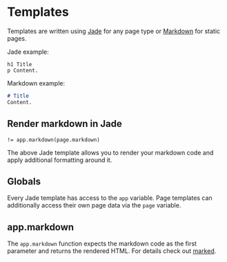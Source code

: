 # Templates

Templates are written using [Jade](http://jade-lang.com/) for any page type or [Markdown](https://github.com/adam-p/markdown-here/wiki/Markdown-Cheatsheet) for static pages.

Jade example:

```jade
h1 Title
p Content.
```

Markdown example:

```markdown
# Title
Content.
```

## Render markdown in Jade

```jade
!= app.markdown(page.markdown)
```

The above Jade template allows you to render your markdown code and apply additional formatting around it.

## Globals

Every Jade template has access to the `app` variable. Page templates can additionally access their own page data via the `page` variable.

## app.markdown

The `app.markdown` function expects the markdown code as the first parameter and returns the rendered HTML. For details check out  [marked](https://github.com/chjj/marked).